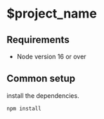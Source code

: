 # $project_name

## Requirements
* Node version 16 or over 

## Common setup
install the dependencies.
```
npm install
```